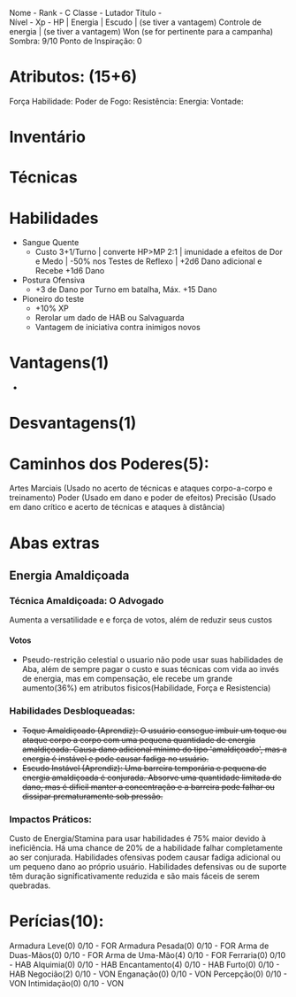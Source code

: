 Nome - 
Rank - C
Classe - Lutador
Título -  
Nível -
Xp - 
HP |
Energia |
Escudo | (se tiver a vantagem)
Controle de energia | (se tiver a vantagem)
Won (se for pertinente para a campanha)
Sombra: 9/10
Ponto de Inspiração: 0

# Atributos: (15+6)
Força 
Habilidade:
Poder de Fogo:
Resistência:
Energia:
Vontade:
# Inventário


# Técnicas 

# Habilidades
- Sangue Quente
	- Custo 3+1/Turno | converte HP>MP 2:1 | imunidade a efeitos de Dor e Medo |  -50% nos Testes de Reflexo | +2d6 Dano adicional e Recebe +1d6 Dano
- Postura Ofensiva
	- +3 de Dano por Turno em batalha, Máx. +15 Dano
- Pioneiro do teste
	- +10% XP
	- Rerolar um dado de HAB ou Salvaguarda
	- Vantagem de iniciativa contra inimigos novos

# Vantagens(1) 
- 


# Desvantagens(1)



# Caminhos dos Poderes(5):
Artes Marciais (Usado no acerto de técnicas e ataques corpo-a-corpo e treinamento)
Poder (Usado em dano e poder de efeitos)
Precisão (Usado em dano crítico e acerto de técnicas e ataques à distância)


# Abas extras
## Energia Amaldiçoada
### Técnica Amaldiçoada: O Advogado
Aumenta a versatilidade e e força de votos, além de reduzir seus custos
#### Votos
- Pseudo-restrição celestial o usuario não pode usar suas habilidades de Aba, além de sempre pagar o custo e suas técnicas com vida ao invés de energia, mas em compensação, ele recebe um grande aumento(36%) em atributos fisicos(Habilidade, Força e Resistencia)
### Habilidades Desbloqueadas:
- ~~Toque Amaldiçoado (Aprendiz): O usuário consegue imbuir um toque ou ataque corpo a corpo com uma pequena quantidade de energia amaldiçoada. Causa dano adicional mínimo do tipo 'amaldiçoado', mas a energia é instável e pode causar fadiga no usuário.~~
- ~~Escudo Instável (Aprendiz): Uma barreira temporária e pequena de energia amaldiçoada é conjurada. Absorve uma quantidade limitada de dano, mas é difícil manter a concentração e a barreira pode falhar ou dissipar prematuramente sob pressão.~~
### Impactos Práticos:
Custo de Energia/Stamina para usar habilidades é 75% maior devido à ineficiência.
Há uma chance de 20% de a habilidade falhar completamente ao ser conjurada.
Habilidades ofensivas podem causar fadiga adicional ou um pequeno dano ao próprio usuário.
Habilidades defensivas ou de suporte têm duração significativamente reduzida e são mais fáceis de serem quebradas.

# Perícias(10):
Armadura Leve(0) 0/10 - FOR
Armadura Pesada(0) 0/10 - FOR 
Arma de Duas-Mãos(0) 0/10 - FOR 
Arma de Uma-Mão(4) 0/10 - FOR
Ferraria(0) 0/10 - HAB 
Alquimia(0) 0/10 - HAB 
Encantamento(4) 0/10 - HAB
Furto(0) 0/10 - HAB
Negocião(2) 0/10 - VON 
Enganação(0) 0/10 - VON 
Percepção(0) 0/10 - VON
Intimidação(0) 0/10 - VON 

